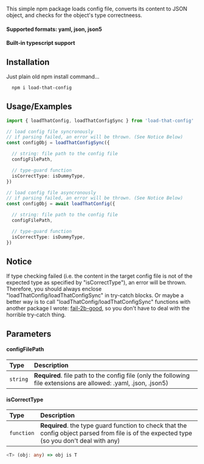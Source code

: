This simple npm package loads config file, converts its content to JSON object, and checks for the object's type correctneess.

#### Supported formats: yaml, json, json5

#### Built-in typescript support






## Installation
Just plain old npm install command...

```bash
  npm i load-that-config
```
    
## Usage/Examples

```typescript
import { loadThatConfig, loadThatConfigSync } from 'load-that-config'

// load config file syncronously
// if parsing failed, an error will be thrown. (See Notice Below)
const configObj = loadThatConfigSync({

  // string: file path to the config file
  configFilePath,

  // type-guard function
  isCorrectType: isDummyType,
})

// load config file asyncronously
// if parsing failed, an error will be thrown. (See Notice Below)
const configObj = await loadThatConfig({

  // string: file path to the config file
  configFilePath,

  // type-guard function
  isCorrectType: isDummyType,
})

```


## Notice
If type checking failed (i.e. the content in the target config file is not of the expected type as specified by "isCorrectType"), an error will be thrown. Therefore, you should always enclose "loadThatConfig/loadThatConfigSync" in try-catch blocks. Or maybe a better way is to call "loadThatConfig/loadThatConfigSync" functions with another package I wrote: [fail-2b-good](https://www.npmjs.com/package/fail-2b-good), so you don't have to deal with the horrible try-catch thing. 
## Parameters

#### configFilePath

| Type     | Description                |
| :------- | :------------------------- |
| `string` | **Required**. file path to the config file (only the following file extensions are allowed: .yaml, .json, .json5) |

#### isCorrectType


| Type     | Description                |
| :------- | :------------------------- |
| `function` | **Required**. the type guard function to check that the config object parsed from file is of the expected type (so you don't deal with any) |

```typescript
<T> (obj: any) => obj is T
```